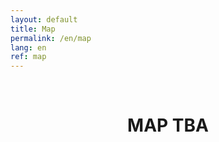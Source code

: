 ```yaml
---
layout: default
title: Map
permalink: /en/map
lang: en
ref: map
---
```


<br>

<center><h1> MAP TBA

<br>
